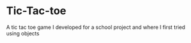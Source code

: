 # Tic-Tac-toe
A tic tac toe game I developed for a school project and where I first tried using objects
